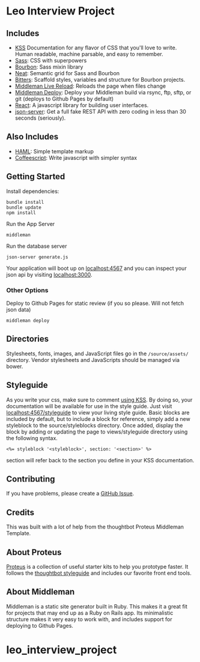 # Leo Interview Project

## Includes
* [KSS](http://warpspire.com/kss/)
  Documentation for any flavor of CSS that you'll love to write.  Human readable, machine parsable, and easy to remember.
* [Sass](http://sass-lang.com):
  CSS with superpowers
* [Bourbon](http://bourbon.io):
  Sass mixin library
* [Neat](http://neat.bourbon.io):
  Semantic grid for Sass and Bourbon
* [Bitters](http://bitters.bourbon.io):
  Scaffold styles, variables and structure for Bourbon projects.
* [Middleman Live Reload](https://github.com/middleman/middleman-livereload):
  Reloads the page when files change
* [Middleman Deploy](https://github.com/karlfreeman/middleman-deploy):
  Deploy your Middleman build via rsync, ftp, sftp, or git (deploys to Github Pages by default)
* [React](http://facebook.github.io/react/):
  A javascript library for building user interfaces.
* [json-server](https://github.com/typicode/json-server):
  Get a full fake REST API with zero coding in less than 30 seconds (seriously).

## Also Includes
* [HAML](http://haml.info):
  Simple template markup
* [Coffeescript](http://coffeescript.org):
  Write javascript with simpler syntax

## Getting Started

Install dependencies:
```
bundle install
bundle update
npm install
```

Run the App Server
```
middleman
```

Run the database server
```
json-server generate.js
```

Your application will boot up on [localhost:4567](http://localhost:4567) and you can inspect your json api by visiting [localhost:3000](http://localhost:3000).


### Other Options

Deploy to Github Pages for static review (if you so please.  Will not fetch json data)
```
middleman deploy
```

## Directories

Stylesheets, fonts, images, and JavaScript files go in the `/source/assets/` directory.
Vendor stylesheets and JavaScripts should be managed via bower.

## Styleguide

As you write your css, make sure to comment [using KSS](http://warpspire.com/kss/).  By doing so, your documentation will be available for use in the style guide.  Just visit [localhost:4567/styleguide](http://localhost:4567/styleguide) to view  your living style guide.  Basic blocks are included by default, but to include a block for reference, simply add a new styleblock to the source/styleblocks directory. Once added, display the block by adding or updating the page to views/styleguide directory using the following syntax.
```
<%= styleblock '<styleblock>', section: '<section>' %>
```

section will refer back to the section you define in your KSS documentation.


## Contributing

If you have problems, please create a
[GitHub Issue](https://github.com/strive-labs/strive-labs-prototyping-template/issues).

## Credits
This was built with a lot of help from the thoughtbot Proteus Middleman Template.

## About Proteus

[Proteus](http://github.com/thoughtbot/proteus) is a collection of useful
starter kits to help you prototype faster. It follows the
[thoughtbot styleguide](https://github.com/thoughtbot/guides) and includes our
favorite front end tools.

## About Middleman

Middleman is a static site generator built in Ruby. This makes it a great fit
for projects that may end up as a Ruby on Rails app. Its minimalistic structure
makes it very easy to work with, and includes support for deploying to Github
Pages.
# leo_interview_project
